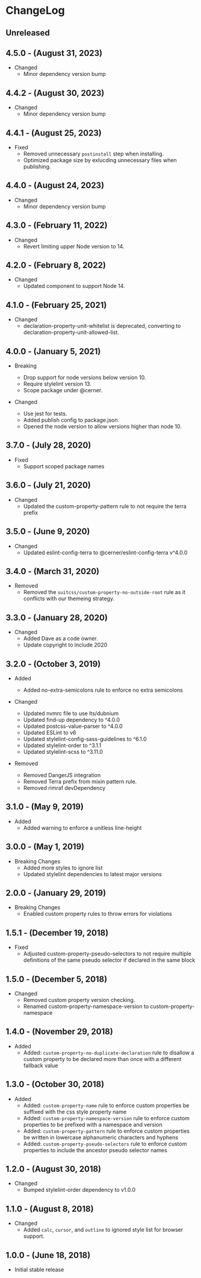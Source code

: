 # ChangeLog

## Unreleased

## 4.5.0 - (August 31, 2023)

* Changed
  * Minor dependency version bump

## 4.4.2 - (August 30, 2023)

* Changed
  * Minor dependency version bump

## 4.4.1 - (August 25, 2023)

* Fixed
  * Removed unnecessary `postinstall` step when installing.
  * Optimized package size by exlucding unnecessary files when publishing.

## 4.4.0 - (August 24, 2023)

* Changed
  * Minor dependency version bump

## 4.3.0 - (February 11, 2022)

* Changed
  * Revert limiting upper Node version to 14.

## 4.2.0 - (February 8, 2022)

* Changed
  * Updated component to support Node 14.

## 4.1.0 - (February 25, 2021)

* Changed
  * declaration-property-unit-whitelist is deprecated, converting to declaration-property-unit-allowed-list.

## 4.0.0 - (January 5, 2021)

* Breaking
  * Drop support for node versions below version 10.
  * Require stylelint version 13.
  * Scope package under @cerner.

* Changed
  * Use jest for tests.
  * Added publish config to package.json.
  * Opened the node version to allow versions higher than node 10.

## 3.7.0 - (July 28, 2020)

* Fixed
  * Support scoped package names

## 3.6.0 - (July 21, 2020)

* Changed
  * Updated the custom-property-pattern rule to not require the terra prefix

## 3.5.0 - (June 9, 2020)

* Changed
  * Updated eslint-config-terra to @cerner/eslint-config-terra v^4.0.0

## 3.4.0 - (March 31, 2020)

* Removed
  * Removed the `suitcss/custom-property-no-outside-root` rule as it conflicts with our themeing strategy.

## 3.3.0 - (January 28, 2020)

* Changed
  * Added Dave as a code owner.
  * Update copyright to include 2020

## 3.2.0 - (October 3, 2019)

* Added
  * Added no-extra-semicolons rule to enforce no extra semicolons

* Changed
  * Updated nvmrc file to use lts/dubnium
  * Updated find-up dependency to ^4.0.0
  * Updated postcss-value-parser to ^4.0.0
  * Updated ESLint to v6
  * Updated stylelint-config-sass-guidelines to ^6.1.0
  * Updated stylelint-order to ^3.1.1
  * Updated stylelint-scss to ^3.11.0

* Removed
  * Removed DangerJS integration
  * Removed Terra prefix from mixin pattern rule.
  * Removed rimraf devDependency

## 3.1.0 - (May 9, 2019)

* Added
  * Added warning to enforce a unitless line-height

## 3.0.0 - (May 1, 2019)

* Breaking Changes
  * Added more styles to ignore list
  * Updated stylelint dependencies to latest major versions

## 2.0.0 - (January 29, 2019)

* Breaking Changes
  * Enabled custom property rules to throw errors for violations

## 1.5.1 - (December 19, 2018)

* Fixed
  * Adjusted custom-property-pseudo-selectors to not require multiple definitions of the same pseudo selector if declared in the same block

## 1.5.0 - (December 5, 2018)

* Changed
  * Removed custom property version checking.
  * Renamed custom-property-namespace-version to custom-property-namespace

## 1.4.0 - (November 29, 2018)

* Added
  * Added: `custom-property-no-duplicate-declaration` rule to disallow a custom property to be declared more than once with a different fallback value

## 1.3.0 - (October 30, 2018)

* Added
  * Added: `custom-property-name` rule to enforce custom properties be suffixed with the css style property name
  * Added: `custom-property-namespace-version` rule to enforce custom properties to be prefixed with a namespace and version
  * Added: `custom-property-pattern` rule to enforce custom properties be written in lowercase alphanumeric characters and hyphens
  * Added: `custom-property-pseudo-selectors` rule to enforce custom properties to include the ancestor pseudo selector names

## 1.2.0 - (August 30, 2018)

* Changed
  * Bumped stylelint-order dependency to v1.0.0

## 1.1.0 - (August 8, 2018)

* Changed
  * Added `calc`, `cursor`, and `outline` to ignored style list for browser support.

## 1.0.0 - (June 18, 2018)

* Initial stable release
